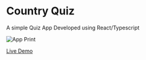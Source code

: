 # Country Quiz

A simple Quiz App Developed using React/Typescript

![App Print](https://i.imgur.com/2trrq5h.png)

[Live Demo](c0llinn.github.io/countryquiz/)